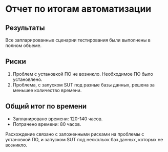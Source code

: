 # Отчет по итогам автоматизации
## Результаты

Все запларированные сценарии тестирования были выполнены в полном объеме.

## Риски 
1. Проблем с установкой ПО не возникло. Необходимое ПО было установлено.
2. Проблема, с запуском SUT под разные базы данных, решена за меньшее количество времени.

## Общий итог по времени 

 - Запланировано времени: 120-140 часов.
 - Потрачено времени: 80 часов.

Расхождение связано с заложенными рисками на проблемы с установкой ПО, и запуском SUT под нескольок баз данных, которых не возникло.
